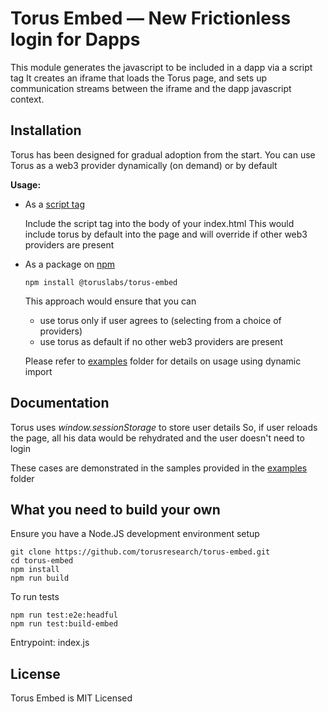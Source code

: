 # Torus Embed — New Frictionless login for Dapps

This module generates the javascript to be included in a dapp via a script tag
It creates an iframe that loads the Torus page, and sets up communication streams between
the iframe and the dapp javascript context.

## Installation

Torus has been designed for gradual adoption from the start. You can use Torus as a web3 provider dynamically (on demand) or by default

<b>Usage: </b>

- As a [script tag](https://gist.github.com/chaitanyapotti/733405286923fa047af4cb26d167acd4)

  Include the script tag into the body of your index.html
  This would include torus by default into the page and will override if other web3 providers are present

- As a package on [npm](https://www.npmjs.com/package/@toruslabs/torus-embed)

  ```
  npm install @toruslabs/torus-embed
  ```

  This approach would ensure that you can

  - use torus only if user agrees to (selecting from a choice of providers)
  - use torus as default if no other web3 providers are present

  Please refer to [examples](examples) folder for details on usage using dynamic import

## Documentation

Torus uses <i>window.sessionStorage</i> to store user details
So, if user reloads the page, all his data would be rehydrated and the user doesn't need to login

These cases are demonstrated in the samples provided in the [examples](examples) folder

## What you need to build your own

Ensure you have a Node.JS development environment setup

```
git clone https://github.com/torusresearch/torus-embed.git
cd torus-embed
npm install
npm run build
```

To run tests

```
npm run test:e2e:headful
npm run test:build-embed
```

Entrypoint: index.js

## License

Torus Embed is MIT Licensed
